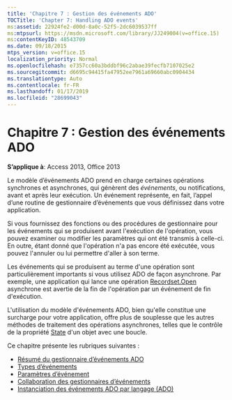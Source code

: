 ```yaml
---
title: 'Chapitre 7 : Gestion des événements ADO'
TOCTitle: 'Chapter 7: Handling ADO events'
ms:assetid: 22924fe2-d00d-8a0c-52f5-2dc6039537ff
ms:mtpsurl: https://msdn.microsoft.com/library/JJ249004(v=office.15)
ms:contentKeyID: 48543709
ms.date: 09/18/2015
mtps_version: v=office.15
localization_priority: Normal
ms.openlocfilehash: e7357cc60a3bddbf96c2abae39fecfb7107025e2
ms.sourcegitcommit: d6695c94415fa47952ee7961a69660abc0904434
ms.translationtype: Auto
ms.contentlocale: fr-FR
ms.lasthandoff: 01/17/2019
ms.locfileid: "28699043"
---
```

# <a name="chapter-7-handling-ado-events"></a>Chapitre 7 : Gestion des événements ADO

**S’applique à**: Access 2013, Office 2013

Le modèle d’événements ADO prend en charge certaines opérations synchrones et asynchrones, qui génèrent des *événements*, ou notifications, avant et après leur exécution. Un événement représente, en fait, l’appel d’une routine de gestionnaire d’événements que vous définissez dans votre application.

Si vous fournissez des fonctions ou des procédures de gestionnaire pour les événements qui se produisent avant l'exécution de l'opération, vous pouvez examiner ou modifier les paramètres qui ont été transmis à celle-ci. En outre, étant donné que l'opération n'a pas encore été exécutée, vous pouvez l'annuler ou lui permettre d'aller à son terme.

Les événements qui se produisent au terme d'une opération sont particulièrement importants si vous utilisez ADO de façon asynchrone. Par exemple, une application qui lance une opération [Recordset.Open](open-method-ado-recordset.md) asynchrone est avertie de la fin de l'opération par un événement de fin d'exécution.

L'utilisation du modèle d'événements ADO, bien qu'elle constitue une surcharge pour votre application, offre plus de souplesse que les autres méthodes de traitement des opérations asynchrones, telles que le contrôle de la propriété [State](state-property-ado.md) d'un objet avec une boucle.

Ce chapitre présente les rubriques suivantes :

- [Résumé du gestionnaire d’événements ADO](ado-event-handler-summary.md)
- [Types d’événements](types-of-events.md)
- [Paramètres d’événement](event-parameters.md)
- [Collaboration des gestionnaires d’événements](how-event-handlers-work-together.md)
- [Instanciation des événements ADO par langage (ADO)](ado-event-instantiation-by-language-ado.md)
